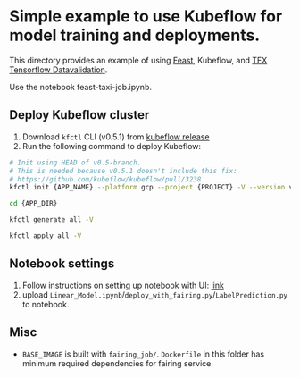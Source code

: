 # Simple example to use Kubeflow for model training and deployments.

This directory provides an example of using [Feast](https://github.com/gojek/feast), Kubeflow, and [TFX Tensorflow Datavalidation](https://www.tensorflow.org/tfx/data_validation/get_started).

Use the notebook feast-taxi-job.ipynb.

## Deploy Kubeflow cluster
1. Download `kfctl` CLI (v0.5.1) from [kubeflow release](https://github.com/kubeflow/kubeflow/releases)
1. Run the following command to deploy Kubeflow:
```bash
# Init using HEAD of v0.5-branch.
# This is needed because v0.5.1 doesn't include this fix:
# https://github.com/kubeflow/kubeflow/pull/3238
kfctl init {APP_NAME} --platform gcp --project {PROJECT} -V --version v0.5-branch

cd {APP_DIR}

kfctl generate all -V

kfctl apply all -V
```

## Notebook settings
1. Follow instructions on setting up notebook with UI: [link](https://www.kubeflow.org/docs/notebooks/setup/)
1. upload `Linear_Model.ipynb`/`deploy_with_fairing.py`/`LabelPrediction.py` to notebook.

## Misc
- `BASE_IMAGE` is built with `fairing_job/`. `Dockerfile` in this folder has minimum required dependencies for fairing service.
